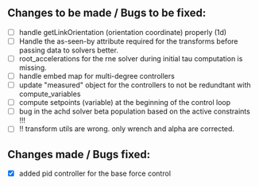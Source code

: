 
## Changes to be made / Bugs to be fixed:

- [ ] handle getLinkOrientation (orientation coordinate) properly (1d)
- [ ] Handle the as-seen-by attribute required for the transforms before passing data to solvers better. 
- [ ] root_accelerations for the rne solver during initial tau computation is missing.
- [ ] handle embed map for multi-degree controllers
- [ ] update "measured" object for the controllers to not be redundtant with compute_variables
- [ ] compute setpoints (variable) at the beginning of the control loop
- [ ] bug in the achd solver beta population based on the active constraints !!!
- [ ] !! transform utils are wrong. only wrench and alpha are corrected. 
  
## Changes made / Bugs fixed:

- [x] added pid controller for the base force control